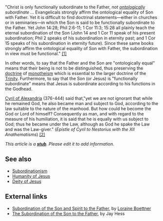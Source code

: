 "Christ is only functionally subordinate to the Father,
*not [ontologically](Ontology "Ontology") subordinate* ...
Evangelicals strongly affirm the ontological equality of Son with
Father. Yet it is difficult to find doctrinal statements—either in
churches or in seminaries—in which the Son is said to be
functionally subordinate to the Father. Yet John 14:28; Phil
2:6-11; 1 Cor 11:3; 15:28 all plainly teach the eternal
subordination of the Son (John 14 and 1 Cor 11 speak of his present
subordination; Phil 2 speaks of his subordination in eternity past;
and 1 Cor 15 speaks of his subordination in eternity future). Since
these same books strongly affirm the ontological equality of Son
with Father, the subordination in view must be functional."
[[1]](http://www.bible.org/page.asp?page_id=1202)

In other words, to say that the Father and the Son are
"ontologically equal" means that their being is not to be
distinguished, thus preserving the [doctrine](Doctrine "Doctrine")
of [monotheism](Monotheism "Monotheism") which is essential to the
larger doctrine of the [Trinity](Trinity "Trinity"). Furthermore,
to say that the Son (or Jesus) is "functionally subordinate" means
that Jesus is subordinate according to his functions in the
Godhead.

[Cyril of Alexandria](Cyril_of_Alexandria "Cyril of Alexandria")
(376-444) said that,"yet we are not ignorant that while he remained
God, he also became man and subject to God, according to the law
suitable to the nature of the manhood. But how could he become the
God or Lord of himself? Consequently as man, and with regard to the
measure of his humiliation, it is said that he is equally with us
subject to God; thus he became under the Law, although as God he
spake the Law and was the Law-giver."
(*Epistle of Cyril to Nestorius with the XII Anathematisms*)
[[2]](http://www.catholic-forum.com/saints/stc15004.htm)

*This article is a **[stub](http://www.theopedia.com/Category:Theopedia_stubs "Category:Theopedia stubs")**. Please edit it to add information.*
## See also

-   [Subordinationism](Subordinationism "Subordinationism")
-   [Humanity of Jesus](Humanity_of_Jesus "Humanity of Jesus")
-   [Deity of Jesus](Deity_of_Jesus "Deity of Jesus")

## External links

-   [Subordination of the Son and Spirit to the Father](http://www.caledonianfire.org/caledonianfire/Boettner/trinity/t7.htm),
    by [Loraine Boettner](Loraine_Boettner "Loraine Boettner")
-   [The Subordination of the Son to the Father](http://www.biblicalanswers.net/subordination.html),
    by Jay Hess



